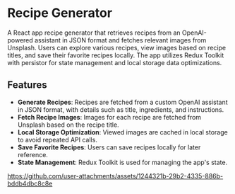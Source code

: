 # Recipe Generator

A React app recipe generator that retrieves recipes from an OpenAI-powered assistant in JSON format and fetches relevant images from Unsplash. Users can explore various recipes, view images based on recipe titles, and save their favorite recipes locally. The app utilizes Redux Toolkit with persistor for state management and local storage data optimizations.

## Features

- **Generate Recipes**: Recipes are fetched from a custom OpenAI assistant in JSON format, with details such as title, ingredients, and instructions.
- **Fetch Recipe Images**: Images for each recipe are fetched from Unsplash based on the recipe title.
- **Local Storage Optimization**: Viewed images are cached in local storage to avoid repeated API calls.
- **Save Favorite Recipes**: Users can save recipes locally for later reference.
- **State Management**: Redux Toolkit is used for managing the app's state.

https://github.com/user-attachments/assets/1244321b-29b2-4335-886b-bddb4dbc8c8e
